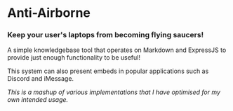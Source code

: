 # Anti-Airborne
### Keep your user's laptops from becoming flying saucers!
 A simple knowledgebase tool that operates on Markdown and ExpressJS to provide just enough functionality to be useful!

This system can also present embeds in popular applications such as Discord and iMessage.

*This is a mashup of various implementations that I have optimised for my own intended usage.*
